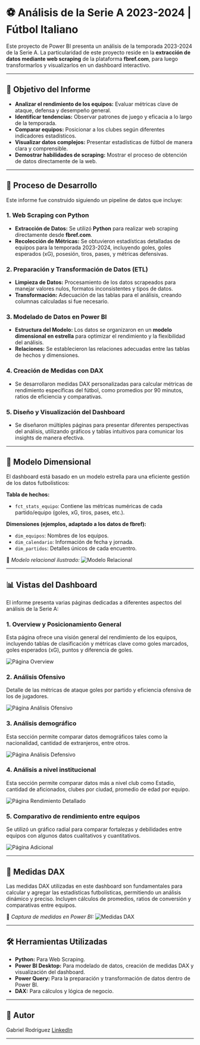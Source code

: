 # ⚽ Análisis de la Serie A 2023-2024 | Fútbol Italiano

Este proyecto de Power BI presenta un análisis de la temporada 2023-2024 de la Serie A. La particularidad de este proyecto reside en la **extracción de datos mediante web scraping** de la plataforma **fbref.com**, para luego transformarlos y visualizarlos en un dashboard interactivo.

---

## 🎯 Objetivo del Informe

-   **Analizar el rendimiento de los equipos:** Evaluar métricas clave de ataque, defensa y desempeño general.
-   **Identificar tendencias:** Observar patrones de juego y eficacia a lo largo de la temporada.
-   **Comparar equipos:** Posicionar a los clubes según diferentes indicadores estadísticos.
-   **Visualizar datos complejos:** Presentar estadísticas de fútbol de manera clara y comprensible.
-   **Demostrar habilidades de scraping:** Mostrar el proceso de obtención de datos directamente de la web.

---

## 🧪 Proceso de Desarrollo

Este informe fue construido siguiendo un pipeline de datos que incluye:

### 1. Web Scraping con Python
-   **Extracción de Datos:** Se utilizó **Python** para realizar web scraping directamente desde **fbref.com**.
-   **Recolección de Métricas:** Se obtuvieron estadísticas detalladas de equipos para la temporada 2023-2024, incluyendo goles, goles esperados (xG), posesión, tiros, pases, y métricas defensivas.

### 2. Preparación y Transformación de Datos (ETL)
-   **Limpieza de Datos:** Procesamiento de los datos scrapeados para manejar valores nulos, formatos inconsistentes y tipos de datos.
-   **Transformación:** Adecuación de las tablas para el análisis, creando columnas calculadas si fue necesario.

### 3. Modelado de Datos en Power BI
-   **Estructura del Modelo:** Los datos se organizaron en un **modelo dimensional en estrella** para optimizar el rendimiento y la flexibilidad del análisis.
-   **Relaciones:** Se establecieron las relaciones adecuadas entre las tablas de hechos y dimensiones.

### 4. Creación de Medidas con DAX
-   Se desarrollaron medidas DAX personalizadas para calcular métricas de rendimiento específicas del fútbol, como promedios por 90 minutos, ratios de eficiencia y comparativas.

### 5. Diseño y Visualización del Dashboard
-   Se diseñaron múltiples páginas para presentar diferentes perspectivas del análisis, utilizando gráficos y tablas intuitivos para comunicar los insights de manera efectiva.

---

## 🧱 Modelo Dimensional

El dashboard está basado en un modelo estrella para una eficiente gestión de los datos futbolísticos:

**Tabla de hechos:**
-   `fct_stats_equipo`: Contiene las métricas numéricas de cada partido/equipo (goles, xG, tiros, pases, etc.).

**Dimensiones (ejemplos, adaptado a los datos de fbref):**
-   `dim_equipos`: Nombres de los equipos.
-   `dim_calendario`: Información de fecha y jornada.
-   `dim_partidos`: Detalles únicos de cada encuentro.

📌 *Modelo relacional ilustrado:*
![Modelo Relacional](./paginas/modelado.png)

---

## 📊 Vistas del Dashboard

El informe presenta varias páginas dedicadas a diferentes aspectos del análisis de la Serie A:

### 1. Overview y Posicionamiento General
Esta página ofrece una visión general del rendimiento de los equipos, incluyendo tablas de clasificación y métricas clave como goles marcados, goles esperados (xG), puntos y diferencia de goles.

![Página Overview](./paginas/png_1.png)

### 2. Análisis Ofensivo
Detalle de las métricas de ataque goles por partido y eficiencia ofensiva de los de jugadores.

![Página Análisis Ofensivo](./paginas/png_2.png)

### 3. Análisis demográfico
Esta sección permite comparar datos demográficos tales como la nacionalidad, cantidad de extranjeros, entre otros.

![Página Análisis Defensivo](./paginas/png_3.png)

### 4. Análisis a nivel institucional
Esta sección permite comparar datos más a nivel club como Estadio, cantidad de aficionados, clubes por ciudad, promedio de edad por equipo.

![Página Rendimiento Detallado](./paginas/png_4.png)

### 5. Comparativo de rendimiento entre equipos
Se utilizó un gráfico radial para comparar fortalezas y debilidades entre equipos con algunos datos cualitativos y cuantitativos. 

![Página Adicional](./paginas/png_5.png)

---

## 🧠 Medidas DAX

Las medidas DAX utilizadas en este dashboard son fundamentales para calcular y agregar las estadísticas futbolísticas, permitiendo un análisis dinámico y preciso. Incluyen cálculos de promedios, ratios de conversión y comparativas entre equipos.

📌 *Captura de medidas en Power BI:*
![Medidas DAX](./paginas/medidas.png)


---

## 🛠️ Herramientas Utilizadas

-   **Python:** Para Web Scraping.
-   **Power BI Desktop:** Para modelado de datos, creación de medidas DAX y visualización del dashboard.
-   **Power Query:** Para la preparación y transformación de datos dentro de Power BI.
-   **DAX:** Para cálculos y lógica de negocio.

---

## 👤 Autor

Gabriel Rodríguez
[LinkedIn](https://www.linkedin.com/in/gabriel-rodr%C3%ADguez-4b4a6216b/)

---
